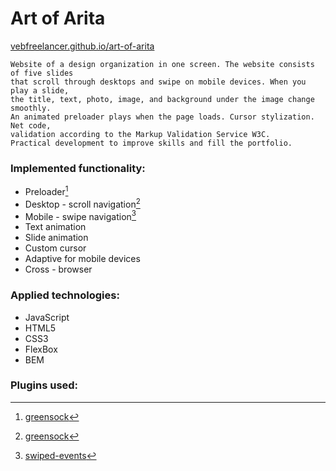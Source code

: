 # Art of Arita
[vebfreelancer.github.io/art-of-arita](https://vebfreelancer.github.io/art-of-arita/)
```
Website of a design organization in one screen. The website consists of five slides  
that scroll through desktops and swipe on mobile devices. When you play a slide,  
the title, text, photo, image, and background under the image change smoothly.  
An animated preloader plays when the page loads. Cursor stylization. Net code,  
validation according to the Markup Validation Service W3C.  
Practical development to improve skills and fill the portfolio.
```
### Implemented functionality:
- Preloader[^1]
- Desktop - scroll navigation[^1]
- Mobile - swipe navigation[^2]
- Text animation
- Slide animation
- Custom cursor
- Adaptive for mobile devices
- Cross - browser
### Applied technologies:
- JavaScript
- HTML5
- CSS3
- FlexBox
- BEM
### Plugins used:
[^1]:[greensock](https://greensock.com/)
[^2]: [swiped-events](https://github.com/john-doherty/swiped-events)
